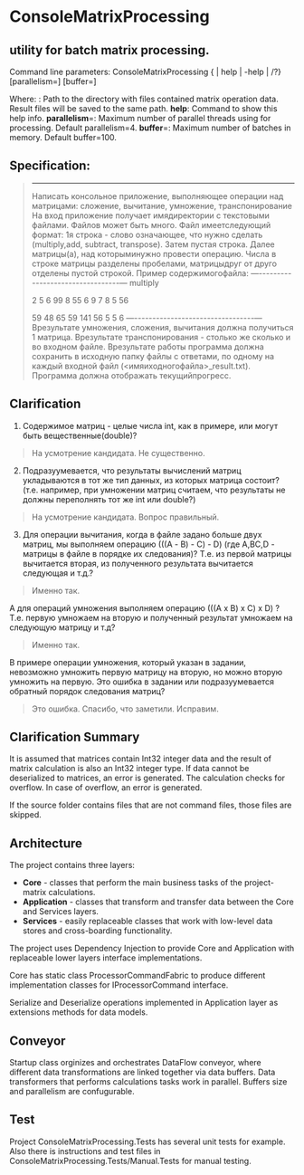﻿# ConsoleMatrixProcessing
## utility for batch matrix processing.

Command line parameters:
ConsoleMatrixProcessing    {*<path>* | help | -help | /?} [parallelism=*<number>*] [buffer=*<number>*]

Where:
    **<path>**:				  Path to the directory with files contained matrix operation data. 
							  Result files will be saved to the same path.
    **help**:				      Command to show this help info.
    **parallelism**=*<number>*:   Maximum number of parallel threads using for processing. Default parallelism=4.
    **buffer**=*<number>*:        Maximum number of batches in memory. Default buffer=100.



## Specification:
>--------------
>Написать консольное приложение, выполняющее операции над матрицами: сложение, вычитание, умножение, транспонирование
>На вход приложение получает имядиректории с текстовыми файлами. Файлов может быть много.
>Файл имеетследующий формат:
>1я строка - слово означающее, что нужно сделать (multiply,add, subtract, transpose). Затем пустая строка. Далее матрицы(а), над которыминужно провести операцию. Числа в строке матрицы разделены пробелами, матрицыдруг от друго отделены пустой строкой.
>Пример содержимогофайла:
>—---------------------------------—
>multiply
>
>2 5 6 99
>8 55 6 9
>7 8 5 56
>
>59 48 65
>59 141 56
>5 5 6
>—---------------------------------—
>Врезультате умножения, сложения, вычитания должна получиться 1 матрица. Врезультате транспонирования - столько же сколько и во входном файле.
>Врезультате работы программа должна сохранить в исходную папку файлы с ответами, по одному на каждый входной файл (<имяиходногофайла>_result.txt).
>Программа должна отображать текущийпрогресс.

## Сlarification
1. Содержимое матриц - целые числа int, как в примере, или могут быть вещественные(double)?

>На усмотрение кандидата. Не существенно.

2. Подразуумевается, что результаты вычислений матриц укладываются в тот же тип данных, из которых матрица состоит? (т.е. например, при умножении матриц считаем, что результаты не должны переполнять тот же int или double?)

>На усмотрение кандидата. Вопрос правильный.

3. Для операции вычитания, когда в файле задано больше двух матриц, мы выполняем операцию (((А - B) - C) - D) (где A,BC,D - матрицы в файле в порядке их следования)? Т.е. из первой матрицы вычитается вторая, из полученного результата вычитается следующая и т.д.?

>Именно так.

А для операций умножения выполняем операцию (((А х B) х C) х D) ? Т.е. первую умножаем на вторую и полученный результат умножаем на следующую матрицу и т.д?

>Именно так.

В примере операции умножения, который указан в задании, невозможно умножить первую матрицу на вторую, но можно вторую умножить на первую. Это ошибка в задании или подразуумевается обратный порядок следования матриц?

>Это ошибка. Спасибо, что заметили. Исправим.

## Сlarification Summary
It is assumed that matrices contain Int32 integer data and the result of matrix calculation is also an Int32 integer type.
If data cannot be deserialized to matrices, an error is generated. 
The calculation checks for overflow. In case of overflow, an error is generated.

If the source folder contains files that are not command files, those files are skipped.

## Architecture
The project contains three layers:
* **Core** - classes that perform the main business tasks of the project-matrix calculations. 
* **Application** - classes that transform and transfer data between the Core and Services layers.
* **Services** - easily replaceable classes that work with low-level data stores and cross-boarding functionality.

The project uses Dependency Injection to provide Core and Application with replaceable lower layers interface implementations.

Core has static class ProcessorCommandFabric to produce different implementation classes for IProcessorCommand interface.

Serialize and Deserialize operations implemented in Application layer as extensions methods for data models.

## Conveyor
Startup class orginizes and orchestrates DataFlow conveyor, where different data transformations are linked together via data buffers.
Data transformers that performs calculations tasks work in parallel.
Buffers size and parallelism are confugurable.

## Test
Project ConsoleMatrixProcessing.Tests has several unit tests for example.
Also there is instructions and test files in ConsoleMatrixProcessing.Tests/Manual.Tests for manual testing.